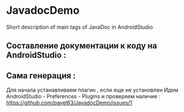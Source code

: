 # JavadocDemo
Short description of main tags of JavaDoc in AndroidStudio
## Составление документации к коду на AndroidStudio :
## Сама генерация :

Для начала устанавливаем плагин , если еще не установлен
Идем AndroidStudio - Preferences - Plugins и проверяем наличие :
https://github.com/pavel63/JavadocDemo/issues/1
